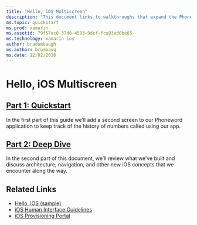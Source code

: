```yaml
---
title: "Hello, iOS Multiscreen"
description: "This document links to walkthroughs that expand the Phoneword sample application to add a second screen. The walkthroughs explore the model-view-controller design pattern, iOS navigation, and other core iOS development concepts."
ms.topic: quickstart
ms.prod: xamarin
ms.assetid: 79f57ac0-37d0-4593-9dcf-fca93ad0be65
ms.technology: xamarin-ios
author: bradumbaugh
ms.author: brumbaug
ms.date: 12/02/2016
---
```


# Hello, iOS Multiscreen

##  [Part 1: Quickstart](~/ios/get-started/hello-ios-multiscreen/hello-ios-multiscreen-quickstart.md)

In the first part of this guide we’ll add a second screen to our Phoneword application to keep track of the history of numbers called using our app.

##  [Part 2: Deep Dive](~/ios/get-started/hello-ios-multiscreen/hello-ios-multiscreen-deepdive.md)

In the second part of this document, we’ll review what we’ve built and discuss architecture, navigation, and other new iOS concepts that we encounter along the way.

## Related Links

- [Hello, iOS (sample)](https://developer.xamarin.com/samples/monotouch/Hello_iOS/)
- [iOS Human Interface Guidelines](http://developer.apple.com/library/ios/#documentation/UserExperience/Conceptual/MobileHIG/Introduction/Introduction.html)
- [iOS Provisioning Portal](https://developer.apple.com/ios/manage/overview/index.action)

